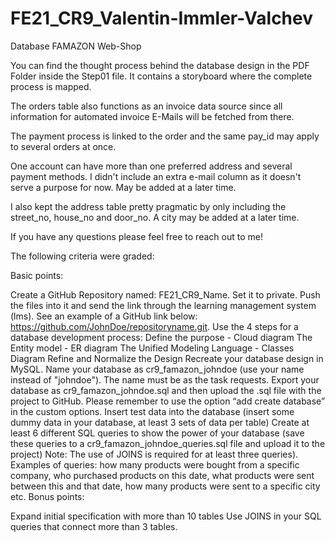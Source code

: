 # FE21_CR9_Valentin-Immler-Valchev


Database FAMAZON Web-Shop

You can find the thought process behind the database design in the PDF Folder inside the Step01 file. It contains a storyboard where the complete process is mapped.

The orders table also functions as an invoice data source since all information for automated invoice E-Mails will be fetched from there.

The payment process is linked to the order and the same pay_id may apply to several orders at once.

One account can have more than one preferred address and several payment methods. I didn't include an extra e-mail column as it doesn't serve a purpose for now. May be added at a later time.

I also kept the address table pretty pragmatic by only including the street_no, house_no and door_no. A city may be added at a later time.

If you have any questions please feel free to reach out to me!

The following criteria were graded:

Basic points:

Create a GitHub Repository named: FE21_CR9_Name. Set it to private. Push the files into it and send the link through the learning management system (lms). See an example of a GitHub link below: https://github.com/JohnDoe/repositoryname.git.
Use the 4 steps for a database development process:
Define the purpose - Cloud diagram
The Entity model - ER diagram
The Unified Modeling Language - Classes Diagram
Refine and Normalize the Design
Recreate your database design in MySQL. Name your database as cr9_famazon_johndoe (use your name instead of "johndoe"). The name must be as the task requests. Export your database as cr9_famazon_johndoe.sql and then upload the .sql file with the project to GitHub. Please remember to use the option “add create database” in the custom options.
Insert test data into the database (insert some dummy data in your database, at least 3 sets of data per table)
Create at least 6 different SQL queries to show the power of your database (save these queries to a cr9_famazon_johndoe_queries.sql file and upload it to the project) Note: The use of JOINS is required for at least three queries). Examples of queries: how many products were bought from a specific company, who purchased products on this date, what products were sent between this and that date, how many products were sent to a specific city etc.
Bonus points:

Expand initial specification with more than 10 tables
Use JOINS in your SQL queries that connect more than 3 tables.
